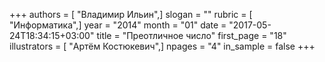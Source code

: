 +++
authors = [ "Владимир Ильин",]
slogan = ""
rubric = [ "Информатика",]
year = "2014"
month = "01"
date = "2017-05-24T18:34:15+03:00"
title = "Преотличное число"
first_page = "18"
illustrators = [ "Артём Костюкевич",]
npages = "4"
in_sample = false
+++
